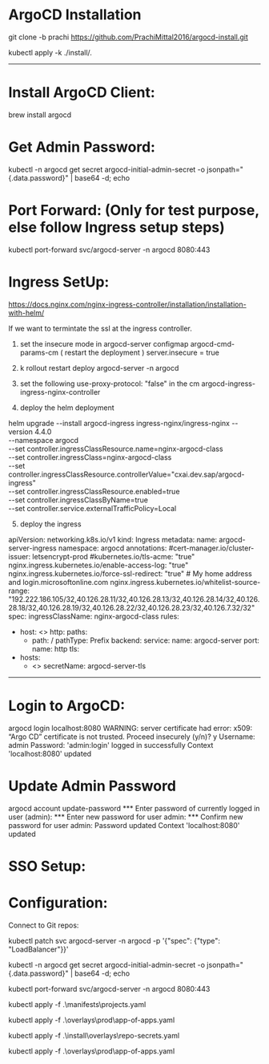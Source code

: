 # ArgoCD Installation

git clone -b prachi https://github.com/PrachiMittal2016/argocd-install.git

kubectl apply -k ./install/.

--------

# Install ArgoCD Client:

brew install argocd

# Get Admin Password:

kubectl -n argocd get secret argocd-initial-admin-secret -o jsonpath="{.data.password}" | base64 -d; echo

# Port Forward: (Only for test purpose, else follow Ingress setup steps)
kubectl port-forward svc/argocd-server -n argocd 8080:443

# Ingress SetUp:
https://docs.nginx.com/nginx-ingress-controller/installation/installation-with-helm/

If we want to termintate the ssl at the ingress controller.

1) set the insecure mode in argocd-server configmap  argocd-cmd-params-cm ( restart the deployment )
    server.insecure = true
2) k rollout restart deploy argocd-server -n argocd

3) set the following use-proxy-protocol: "false" in the cm argocd-ingress-ingress-nginx-controller

4) deploy the helm deployment    

helm upgrade --install argocd-ingress ingress-nginx/ingress-nginx  --version 4.4.0 \
--namespace argocd \
--set controller.ingressClassResource.name=nginx-argocd-class \
--set controller.ingressClass=nginx-argocd-class \
--set controller.ingressClassResource.controllerValue="cxai.dev.sap/argocd-ingress" \
--set controller.ingressClassResource.enabled=true \
--set controller.ingressClassByName=true \
--set controller.service.externalTrafficPolicy=Local

5) deploy the ingress 

apiVersion: networking.k8s.io/v1
kind: Ingress
metadata:
  name: argocd-server-ingress
  namespace: argocd
  annotations:
    #cert-manager.io/cluster-issuer: letsencrypt-prod
    #kubernetes.io/tls-acme: "true"
    nginx.ingress.kubernetes.io/enable-access-log: "true"
    nginx.ingress.kubernetes.io/force-ssl-redirect: "true"
    # My home address and login.microsoftonline.com
    nginx.ingress.kubernetes.io/whitelist-source-range: "192.222.186.105/32,40.126.28.11/32,40.126.28.13/32,40.126.28.14/32,40.126.28.18/32,40.126.28.19/32,40.126.28.22/32,40.126.28.23/32,40.126.7.32/32"
spec:
  ingressClassName: nginx-argocd-class
  rules:
  - host: <>
    http:
      paths:
      - path: /
        pathType: Prefix
        backend:
          service:
            name: argocd-server
            port:
              name: http
  tls:
  - hosts:
    - <>
    secretName: argocd-server-tls 
-------
# Login to ArgoCD:

argocd login localhost:8080
WARNING: server certificate had error: x509: “Argo CD” certificate is not trusted. Proceed insecurely (y/n)? y
Username: admin
Password: 
'admin:login' logged in successfully
Context 'localhost:8080' updated

# Update Admin Password

argocd account update-password
*** Enter password of currently logged in user (admin): 
*** Enter new password for user admin: 
*** Confirm new password for user admin: 
Password updated
Context 'localhost:8080' updated

# SSO Setup:

# Configuration:

Connect to Git repos:


kubectl patch svc argocd-server -n argocd -p '{"spec": {"type": "LoadBalancer"}}'

kubectl -n argocd get secret argocd-initial-admin-secret -o jsonpath="{.data.password}" | base64 -d; echo

kubectl port-forward svc/argocd-server -n argocd 8080:443

kubectl apply -f .\manifests\projects.yaml

kubectl apply -f .\overlays\prod\app-of-apps.yaml

kubectl apply -f .\install\overlays\repo-secrets.yaml

kubectl apply -f .\overlays\prod\app-of-apps.yaml
